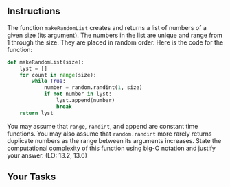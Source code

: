 <!-- manual -->

## Instructions

The function `makeRandomList` creates and returns a list of numbers of a given size (its argument). The numbers in the list are unique and range from 1 through the size. They are placed in random order. Here is the code for the function:

```python
def makeRandomList(size):
    lyst = []
    for count in range(size):
        while True:
            number = random.randint(1, size)
            if not number in lyst:
                lyst.append(number)
                break
    return lyst
```

You may assume that `range`, `randint`, and append are constant time functions. You may also assume that `random.randint` more rarely returns duplicate numbers as the range between its arguments increases. State the computational complexity of this function using big-O notation and justify your answer. (LO: 13.2, 13.6)

## Your Tasks
